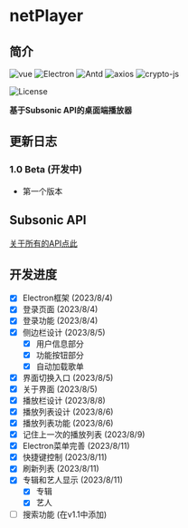 # netPlayer

## 简介

![vue](https://img.shields.io/badge/vue.js-2.6.14-green?logo=vue.js)
![Electron](https://img.shields.io/badge/Electron-13-white)
![Antd](https://img.shields.io/badge/Antd-1.7.8-blue)
![axios](https://img.shields.io/badge/axios-1.4-orange)
![crypto-js](https://img.shields.io/badge/crypto_js-4.1.1-yellow)

![License](https://img.shields.io/badge/License-MIT-dark_green)

**基于Subsonic API的桌面端播放器**

## 更新日志

### 1.0 Beta (开发中)
- 第一个版本

## Subsonic API

[关于所有的API点此](http://www.subsonic.org/pages/api.jsp)

## 开发进度

- [x] Electron框架 (2023/8/4)
- [x] 登录页面 (2023/8/4)
- [x] 登录功能 (2023/8/4)
- [x] 侧边栏设计 (2023/8/5)
  - [x] 用户信息部分
  - [x] 功能按钮部分
  - [x] 自动加载歌单
- [x] 界面切换入口 (2023/8/5)
- [x] 关于界面 (2023/8/5)
- [x] 播放栏设计 (2023/8/8)
- [x] 播放列表设计 (2023/8/6)
- [x] 播放列表功能 (2023/8/6)
- [x] 记住上一次的播放列表 (2023/8/9)
- [x] Electron菜单完善 (2023/8/11)
- [x] 快捷键控制 (2023/8/11)
- [x] 刷新列表 (2023/8/11)
- [x] 专辑和艺人显示 (2023/8/11)
  - [x] 专辑
  - [x] 艺人
- [ ] 搜索功能 (在v1.1中添加)